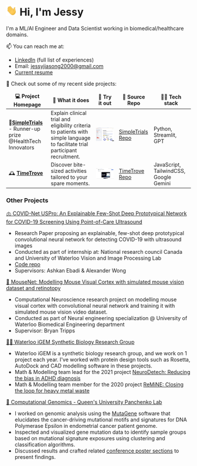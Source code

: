 <h1><img src="images/Hi.gif" width="30px"> Hi, I'm Jessy </h1>

I'm a ML/AI Engineer and Data Scientist working in biomedical/healthcare domains. 

📫 You can reach me at: 
- [LinkedIn](https://www.linkedin.com/in/jessy-song-1102/) (full list of experiences)
- Email: jessyjiasong2000@gmail.com 
- [Current resume](resources/JessySong-resume.pdf) 

🔭 Check out some of my recent side projects: 

<table>
    <thead align="center">
      <tr border: none;>
        <td><b>💻 Project Homepage </b></td>
        <td><b>🤔 What it does </b></td>
        <td><b>🌟 Try it out</b></td>
        <td><b>🌱 Source Repo</b></td>
        <td><b>👨‍💻 Tech stack</b></td>
      </tr>
    </thead>
    <tbody>
      <!-- Project 1 -->
      <tr>
        <td>🏥<a href="https://devpost.com/software/trialcompare"><b>SimpleTrials</b></a> - Runner-up prize @HealthTech Innovators</td>
        <td>Explain clinical trial and eligibility criteria to patients with simple language to facilitate trial participant recruitment. </td>
        <!-- <td><a href="https://simpletrials.streamlit.app/">Streamlit App</a></td> -->
        <td><p align="center">
              <a href="https://simpletrials.streamlit.app/"><img src="images/simpleTrials-screenshot.png" width=600></a>
          </p></td>
        <td><a href="https://github.com/Jessyjias/TrialCompare">SimpleTrials Repo</a></td>
        <td>Python, Streamlit, GPT </td>
      </tr>
      <!-- Project 2 -->
      <tr>
	<td>🕰️ <a href="https://www.timetrove.me/"><b>TimeTrove</b></a></td>
        <td>Discover bite-sized activities tailored to your spare moments. </td>
        <!-- <td><a href="https://chromewebstore.google.com/detail/timetrove-extension/ljknocbobpfdcmdaiggpchoeijbapmbg">Extension Download</a></td> -->
        <td><p align="center">
            <a href="https://chromewebstore.google.com/detail/timetrove-extension/ljknocbobpfdcmdaiggpchoeijbapmbg"><img src="images/timetrove-storescreenshot.png" width=600></a>
        </p></td>
        <td><a href="https://github.com/Jessyjias/TimeTrove">TimeTrove Repo</a></td>
        <td>JavaScript, TailwindCSS, Google Gemini </td>
      </tr>
   </tbody>
</table>

<h3> Other Projects </h3>

[🫁 COVID-Net USPro: An Explainable Few-Shot Deep Prototypical Network for COVID-19 Screening Using Point-of-Care Ultrasound](https://doi.org/10.3390/s23052621)
- Research Paper proposing an explainable, few-shot deep prototypical convolutional neural network for detecting COVID-19 with ultrasound images
- Conducted as part of internship at: National research council Canada and University of Waterloo Vision and Image Processing Lab
- [Code repo](https://github.com/ashkan-ebadi/COVID-Net-USPro) 
- Supervisors: Ashkan Ebadi & Alexander Wong

[🧠 MouseNet: Modelling Mouse Visual Cortex with simulated mouse vision dataset and retinotopy](https://github.com/Jessyjias/Jessyjias/blob/88d2414cc44ed031026898f7564241dfb9e4275c/resources/mousenet-presentation-499.pdf)
- Computational Neuroscience research project on modelling mouse visual cortex with convolutional neural network and training it with simulated mouse vision video dataset. 
- Conducted as part of Neural engineering specialization @ University of Waterloo Biomedical Engineering department
- Supervisor: Bryan Tripps

[👩‍🔬 Waterloo iGEM Synthetic Biology Research Group](https://igem.uwaterloo.ca/projects)
- Waterloo iGEM is a synthetic biology research group, and we work on 1 project each year. I've worked with protein design tools such as Rosetta, AutoDock and CAD modelling software in these projects. 
- Math & Modelling team lead for the 2021 project [NeuroDetech: Reducing the bias in ADHD diagnosis](https://2021.igem.org/Team:Waterloo)
- Math & Modelling team member for the 2020 project [ReMiNE: Closing the loop for heavy metal waste](https://2020.igem.org/Team:Waterloo)


[🧬 Computational Genomics - Queen's University Panchenko Lab](https://panchenko-lab.org/)
- I worked on genomic analysis using the [MutaGene](https://www.ncbi.nlm.nih.gov/research/mutagene/) software that elucidates the cancer-driving mutational motifs and signatures for DNA Polymerase Epsilon in endometrial cancer patient genome. 
- Inspected and visualized gene mutation data to identify sample groups based on mutational signature exposures using clustering and classification algorithms.  
- Discussed results and crafted related [conference poster sections](resources/GRC2022_Poster_final.pdf) to present findings. 


<!-- add research: COVID + computational neuroscience -->


<!--
<p align = "center"> 
### Hi there 👋 
**Jessyjias/Jessyjias** is a ✨ _special_ ✨ repository because its `README.md` (this file) appears on your GitHub profile.

Table source: https://raw.githubusercontent.com/durgeshsamariya/awesome-github-profile-readme-templates/master/templates/akshitagupta15june.md

Here are some ideas to get you started:

- 🔭 I’m currently working on ...
- 🌱 I’m currently learning ...
- 👯 I’m looking to collaborate on ...
- 🤔 I’m looking for help with ...
- 💬 Ask me about ...
- 📫 How to reach me: ...
- 😄 Pronouns: ...
- ⚡ Fun fact: ...
-->
